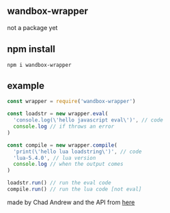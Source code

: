 wandbox-wrapper
-
not a package yet

npm install
-
```
npm i wandbox-wrapper
```
example
-
```js
const wrapper = require('wandbox-wrapper')

const loadstr = new wrapper.eval(
  'console.log(\'hello javascript eval\')', // code
  console.log // if throws an error
)

const compile = new wrapper.compile(
  'print(\'hello lua loadstring\')', // code
  'lua-5.4.0', // lua version
  console.log // when the output comes
)

loadstr.run() // run the eval code
compile.run() // run the lua code [not eval]
```
made by Chad Andrew and the API from [here](https://github.com/melpon)
